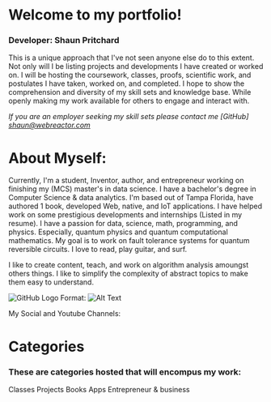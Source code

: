 # Welcome to my portfolio!

### Developer: Shaun Pritchard
This is a unique approach that I've not seen anyone else do to this extent. Not only will I be listing projects and developments I have created or worked on. I will be hosting the coursework, classes, proofs, scientific work, and postulates I have taken, worked on, and completed. I hope to show the comprehension and diversity of my skill sets and knowledge base. While openly making my work available for others to engage and interact with. 

*If you are an employer seeking my skill sets please contact me
[GitHub] shaun@webreactor.com*

# About Myself: 

Currently, I'm a student, Inventor, author, and entrepreneur working on finishing my (MCS) master's in data science. I have a bachelor's degree in Computer Science & data analytics. I'm based out of Tampa Florida, have authored 1 book, developed Web, native, and IoT applications. I have helped work on some prestigious developments and internships (Listed in my resume). I have a passion for data, science, math, programming, and physics. Especially, quantum physics and quantum computational mathematics. My goal is to work on fault tolerance systems for quantum reversible circuits. I love to read, play guitar, and surf. 

I like to create content, teach, and work on algorithm analysis amoungst others things. I like to simplify the complexity of abstract topics to make them easy to understand. 

![GitHub Logo](/images/logo.png)
Format: ![Alt Text](url)

My Social and Youtube Channels:


# Categories
### These are categories hosted that will encompus my work:

Classes
Projects
Books
Apps
Entrepreneur & business
